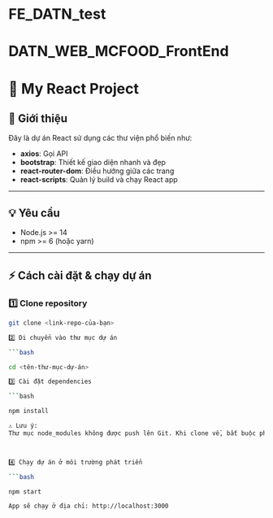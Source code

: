 # FE_DATN_test
# DATN_WEB_MCFOOD_FrontEnd

# 🚀 My React Project

## 📄 Giới thiệu

Đây là dự án React sử dụng các thư viện phổ biến như:

- **axios**: Gọi API
- **bootstrap**: Thiết kế giao diện nhanh và đẹp
- **react-router-dom**: Điều hướng giữa các trang
- **react-scripts**: Quản lý build và chạy React app

---

## 💡 Yêu cầu

- Node.js >= 14
- npm >= 6 (hoặc yarn)

---

## ⚡ Cách cài đặt & chạy dự án

### 1️⃣ Clone repository

```bash
git clone <link-repo-của-bạn>

2️⃣ Di chuyển vào thư mục dự án

```bash

cd <tên-thư-mục-dự-án>

3️⃣ Cài đặt dependencies

```bash

npm install

⚠️ Lưu ý:
Thư mục node_modules không được push lên Git. Khi clone về, bắt buộc phải chạy npm install để tải các thư viện được khai báo trong package.json và package-lock.json.



4️⃣ Chạy dự án ở môi trường phát triển

```bash

npm start

App sẽ chạy ở địa chỉ: http://localhost:3000

